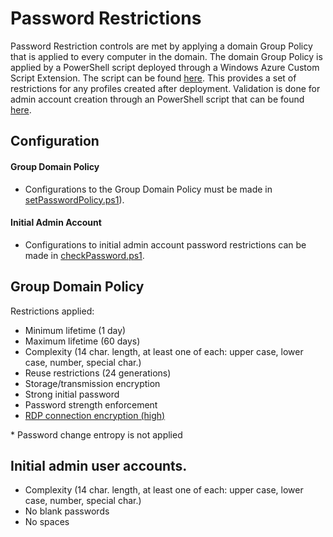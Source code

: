 # Password Restrictions
Password Restriction controls are met by applying a domain Group Policy that is applied to every computer in the domain. The domain Group Policy is applied by a PowerShell script deployed through a Windows Azure Custom Script Extension. The script can be found [here](../../postdeploy/setPasswordPolicy.ps1). This provides a set of restrictions for any profiles created after deployment.
Validation is done for admin account creation through an PowerShell script that can be found [here](../../predeploy/checkPassword.ps1).

## Configuration
#### Group Domain Policy
- Configurations to the Group Domain Policy must be made in [setPasswordPolicy.ps1](../../postdeploy/setPasswordPolicy.ps1)).

#### Initial Admin Account
- Configurations to initial admin account password restrictions can be made in [checkPassword.ps1](../../predeploy/checkPassword.ps1).

## Group Domain Policy
Restrictions applied:
- Minimum lifetime (1 day)
- Maximum lifetime (60 days)
- Complexity (14 char. length, at least one of each: upper case, lower case, number, special char.)
- Reuse restrictions (24 generations)
- Storage/transmission encryption
- Strong initial password
- Password strength enforcement
- [RDP connection encryption (high)](https://technet.microsoft.com/en-us/library/ff458357.aspx)

\* Password change entropy is not applied

## Initial admin user accounts.
- Complexity (14 char. length, at least one of each: upper case, lower case, number, special char.)
- No blank passwords
- No spaces
